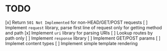 # TODO

[x] Return `501 Not Implemented` for non-HEAD/GET/POST requests
[ ] Implement `request` library, parse first line of request only for getting method and path
[x] Implement `uri` library for parsing URIs
[ ] Lookup routes by path only
[ ] Implement `response` library
[ ] Implement GET/POST params
[ ] Implemet content types
[ ] Implement simple template rendering
